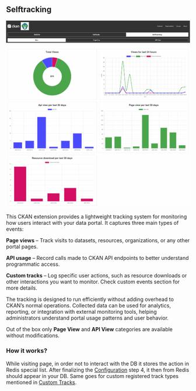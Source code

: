 ## Selftracking

![Selftracking Screen](../assets/selftracking_main.png)

This CKAN extension provides a lightweight tracking system for monitoring how users interact with your data portal. It captures three main types of events:

**Page views** – Track visits to datasets, resources, organizations, or any other portal pages.

**API usage** – Record calls made to CKAN API endpoints to better understand programmatic access.

**Custom tracks** – Log specific user actions, such as resource downloads or other interactions you want to monitor. Check custom events section for more details.

The tracking is designed to run efficiently without adding overhead to CKAN’s normal operations. Collected data can be used for analytics, reporting, or integration with external monitoring tools, helping administrators understand portal usage patterns and user behavior.

Out of the box only **Page View** and **API View** categories are available without modifications.

### How it works?

While visiting page, in order not to interact with the DB it stores the action in Redis special list. After finalizing the [Configuration](configuration.md) step 4, it then from Redis should appear in your DB.
Same goes for custom registered track types mentioned in [Custom Tracks](custom_tracks.md).
